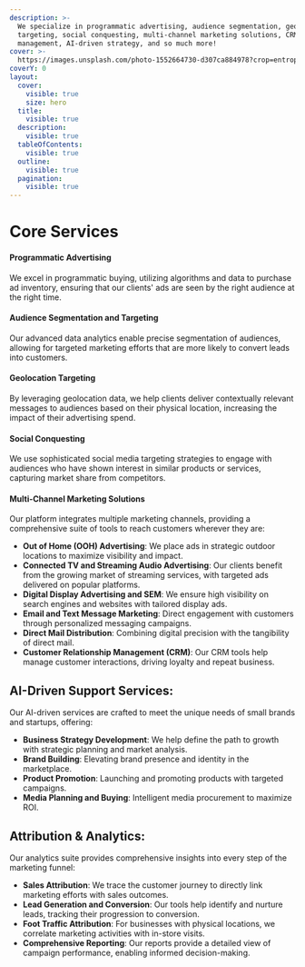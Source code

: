 ```yaml
---
description: >-
  We specialize in programmatic advertising, audience segmentation, geolocation
  targeting, social conquesting, multi-channel marketing solutions, CRM
  management, AI-driven strategy, and so much more!
cover: >-
  https://images.unsplash.com/photo-1552664730-d307ca884978?crop=entropy&cs=srgb&fm=jpg&ixid=M3wxOTcwMjR8MHwxfHNlYXJjaHwxMHx8bWFya2V0aW5nfGVufDB8fHx8MTY5OTAyNTI4N3ww&ixlib=rb-4.0.3&q=85
coverY: 0
layout:
  cover:
    visible: true
    size: hero
  title:
    visible: true
  description:
    visible: true
  tableOfContents:
    visible: true
  outline:
    visible: true
  pagination:
    visible: true
---
```


# Core Services

#### Programmatic Advertising

We excel in programmatic buying, utilizing algorithms and data to purchase ad inventory, ensuring that our clients' ads are seen by the right audience at the right time.

#### Audience Segmentation and Targeting

Our advanced data analytics enable precise segmentation of audiences, allowing for targeted marketing efforts that are more likely to convert leads into customers.

#### Geolocation Targeting

By leveraging geolocation data, we help clients deliver contextually relevant messages to audiences based on their physical location, increasing the impact of their advertising spend.

#### Social Conquesting

We use sophisticated social media targeting strategies to engage with audiences who have shown interest in similar products or services, capturing market share from competitors.

#### Multi-Channel Marketing Solutions

Our platform integrates multiple marketing channels, providing a comprehensive suite of tools to reach customers wherever they are:

* **Out of Home (OOH) Advertising**: We place ads in strategic outdoor locations to maximize visibility and impact.
* **Connected TV and Streaming Audio Advertising**: Our clients benefit from the growing market of streaming services, with targeted ads delivered on popular platforms.
* **Digital Display Advertising and SEM**: We ensure high visibility on search engines and websites with tailored display ads.
* **Email and Text Message Marketing**: Direct engagement with customers through personalized messaging campaigns.
* **Direct Mail Distribution**: Combining digital precision with the tangibility of direct mail.
* **Customer Relationship Management (CRM)**: Our CRM tools help manage customer interactions, driving loyalty and repeat business.

## AI-Driven Support Services:

Our AI-driven services are crafted to meet the unique needs of small brands and startups, offering:

* **Business Strategy Development**: We help define the path to growth with strategic planning and market analysis.
* **Brand Building**: Elevating brand presence and identity in the marketplace.
* **Product Promotion**: Launching and promoting products with targeted campaigns.
* **Media Planning and Buying**: Intelligent media procurement to maximize ROI.

## Attribution & Analytics:

Our analytics suite provides comprehensive insights into every step of the marketing funnel:

* **Sales Attribution**: We trace the customer journey to directly link marketing efforts with sales outcomes.
* **Lead Generation and Conversion**: Our tools help identify and nurture leads, tracking their progression to conversion.
* **Foot Traffic Attribution**: For businesses with physical locations, we correlate marketing activities with in-store visits.
* **Comprehensive Reporting**: Our reports provide a detailed view of campaign performance, enabling informed decision-making.


